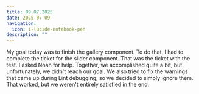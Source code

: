 ```yaml
---
title: 09.07.2025
date: 2025-07-09
navigation:
  icon: i-lucide-notebook-pen
description: ""
---
```


My goal today was to finish the gallery component. To do that, I had to complete the ticket for the slider component. That was the ticket with the test. I asked Noah for help. Together, we accomplished quite a bit, but unfortunately, we didn't reach our goal. We also tried to fix the warnings that came up during Lint debugging, so we decided to simply ignore them. That worked, but we weren't entirely satisfied in the end.

